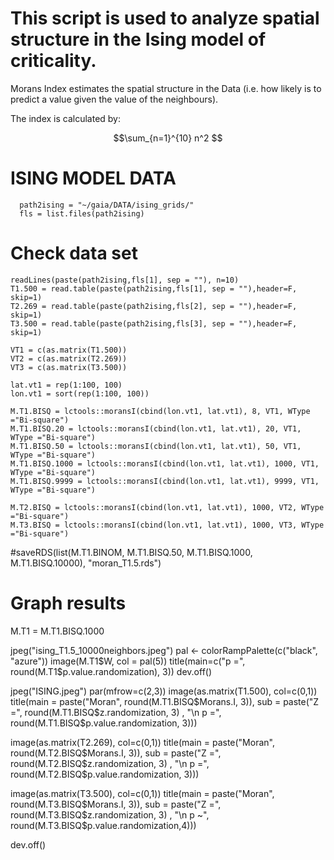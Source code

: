 # This script is used to analyze spatial structure in the Ising model of criticality.

Morans Index estimates the spatial structure in the Data (i.e. how likely is to predict a value given the value of the neighbours).

The index is calculated by:

$$\sum_{n=1}^{10} n^2 $$



# ISING MODEL DATA

```
  path2ising = "~/gaia/DATA/ising_grids/"
  fls = list.files(path2ising)
```

# Check data set
```
readLines(paste(path2ising,fls[1], sep = ""), n=10)
T1.500 = read.table(paste(path2ising,fls[1], sep = ""),header=F, skip=1)
T2.269 = read.table(paste(path2ising,fls[2], sep = ""),header=F, skip=1)
T3.500 = read.table(paste(path2ising,fls[3], sep = ""),header=F, skip=1)

VT1 = c(as.matrix(T1.500))
VT2 = c(as.matrix(T2.269))
VT3 = c(as.matrix(T3.500))

lat.vt1 = rep(1:100, 100)
lon.vt1 = sort(rep(1:100, 100))

M.T1.BISQ = lctools::moransI(cbind(lon.vt1, lat.vt1), 8, VT1, WType ="Bi-square")
M.T1.BISQ.20 = lctools::moransI(cbind(lon.vt1, lat.vt1), 20, VT1, WType ="Bi-square")
M.T1.BISQ.50 = lctools::moransI(cbind(lon.vt1, lat.vt1), 50, VT1, WType ="Bi-square")
M.T1.BISQ.1000 = lctools::moransI(cbind(lon.vt1, lat.vt1), 1000, VT1, WType ="Bi-square")
M.T1.BISQ.9999 = lctools::moransI(cbind(lon.vt1, lat.vt1), 9999, VT1, WType ="Bi-square")

M.T2.BISQ = lctools::moransI(cbind(lon.vt1, lat.vt1), 1000, VT2, WType ="Bi-square")
M.T3.BISQ = lctools::moransI(cbind(lon.vt1, lat.vt1), 1000, VT3, WType ="Bi-square")
```

#saveRDS(list(M.T1.BINOM, M.T1.BISQ.50, M.T1.BISQ.1000, M.T1.BISQ.10000), "moran_T1.5.rds")

# Graph results

M.T1 = M.T1.BISQ.1000

jpeg("ising_T1.5_10000neighbors.jpeg")
pal <- colorRampPalette(c("black", "azure"))
image(M.T1$W, col = pal(5))
title(main=c("p =", round(M.T1$p.value.randomization), 3))
dev.off()

jpeg("ISING.jpeg")
par(mfrow=c(2,3))
image(as.matrix(T1.500), col=c(0,1))
title(main = paste("Moran", round(M.T1.BISQ$Morans.I, 3)),
      sub = paste("Z =", round(M.T1.BISQ$z.randomization, 3)
                  , "\n p =", round(M.T1.BISQ$p.value.randomization, 3)))

image(as.matrix(T2.269), col=c(0,1))
title(main = paste("Moran", round(M.T2.BISQ$Morans.I, 3)),
      sub = paste("Z =", round(M.T2.BISQ$z.randomization, 3)
                  , "\n p =", round(M.T2.BISQ$p.value.randomization, 3)))


image(as.matrix(T3.500), col=c(0,1))
title(main = paste("Moran", round(M.T3.BISQ$Morans.I, 3)),
      sub = paste("Z =", round(M.T3.BISQ$z.randomization, 3)
                  , "\n p ~", round(M.T3.BISQ$p.value.randomization,4)))

dev.off()
